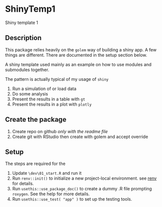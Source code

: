 # ShinyTemp1

Shiny template 1

## Description

This package relies heavily on the `golem` way of building a shiny app. A few
things are different. There are documented in the setup section below.

A shiny template used mainly as an example on how to use modules and submodules
together.

The pattern is actually typical of my usage of `shiny`
1. Run a simulation of or load data
2. Do some analysis
3. Present the results in a table with `gt`
4. Present the results in a plot with `plotly`

## Create the package

1. Create repo on github *only with the readme file*
2. Create git with RStudio then create with golem and accept override

## Setup

The steps are required for the 

1. Update `\dev\01_start.R` and run it
2. Run `renv::init()` to initialize a new project-local environment.
see [renv](https://rstudio.github.io/renv/articles/renv.html) for details.
3. Run `usethis::use_package_doc()` to create a dummy .R file prompting
`roxygen`. See the help for more details.
4. Run `usethis::use_test( "app" )` to set up the testing tools.
